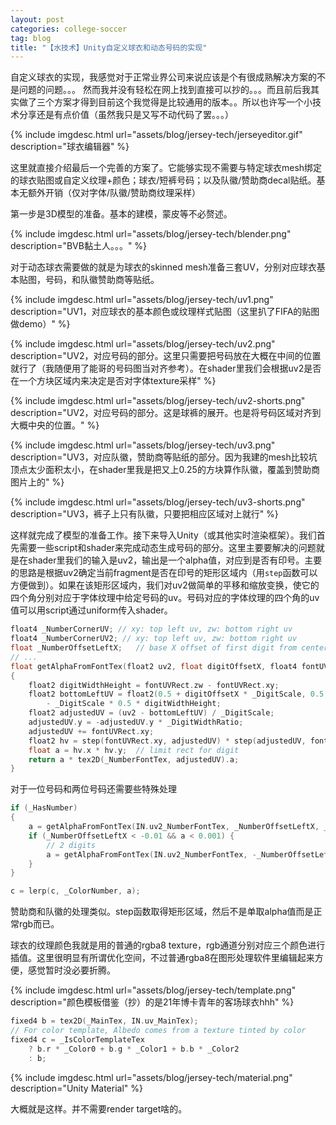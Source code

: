 ```yaml
---
layout: post
categories: college-soccer
tag: blog
title: "【水技术】Unity自定义球衣和动态号码的实现"
---
```


自定义球衣的实现，我感觉对于正常业界公司来说应该是个有很成熟解决方案的不是问题的问题。。。
然而我并没有轻松在网上找到直接可以抄的。。。而且前后我其实做了三个方案才得到目前这个我觉得是比较通用的版本。。所以也许写一个小技术分享还是有点价值（虽然我只是又写不动代码了罢。。。）


<!--more-->

{% include imgdesc.html url="assets/blog/jersey-tech/jerseyeditor.gif" description="球衣编辑器" %}

这里就直接介绍最后一个完善的方案了。它能够实现不需要与特定球衣mesh绑定的球衣贴图或自定义纹理+颜色；球衣/短裤号码；以及队徽/赞助商decal贴纸。基本无额外开销（仅对字体/队徽/赞助商纹理采样）

第一步是3D模型的准备。基本的建模，蒙皮等不必赘述。

{% include imgdesc.html url="assets/blog/jersey-tech/blender.png" description="BVB黏土人。。。" %}


对于动态球衣需要做的就是为球衣的skinned mesh准备三套UV，分别对应球衣基本贴图，号码，和队徽赞助商等贴纸。

{% include imgdesc.html url="assets/blog/jersey-tech/uv1.png" description="UV1，对应球衣的基本颜色或纹理样式贴图（这里扒了FIFA的贴图做demo）" %}


{% include imgdesc.html url="assets/blog/jersey-tech/uv2.png" description="UV2，对应号码的部分。这里只需要把号码放在大概在中间的位置就行了（我随便用了能哥的号码图当对齐参考）。在shader里我们会根据uv2是否在一个方块区域内来决定是否对字体texture采样" %}

{% include imgdesc.html url="assets/blog/jersey-tech/uv2-shorts.png" description="UV2，对应号码的部分。这是球裤的展开。也是将号码区域对齐到大概中央的位置。" %}

{% include imgdesc.html url="assets/blog/jersey-tech/uv3.png" description="UV3，对应队徽，赞助商等贴纸的部分。因为我建的mesh比较坑顶点太少面积太小，在shader里我是把又上0.25的方块算作队徽，覆盖到赞助商图片上的" %}

{% include imgdesc.html url="assets/blog/jersey-tech/uv3-shorts.png" description="UV3，裤子上只有队徽，只要把相应区域对上就行" %}

这样就完成了模型的准备工作。接下来导入Unity（或其他实时渲染框架）。我们首先需要一些script和shader来完成动态生成号码的部分。这里主要要解决的问题就是在shader里我们的输入是uv2，输出是一个alpha值，对应到是否有印号。主要的思路是根据uv2确定当前fragment是否在印号的矩形区域内（用`step`函数可以方便做到）。如果在该矩形区域内，我们对uv2做简单的平移和缩放变换，使它的四个角分别对应于字体纹理中给定号码的uv。号码对应的字体纹理的四个角的uv值可以用script通过uniform传入shader。

```c
float4 _NumberCornerUV; // xy: top left uv, zw: bottom right uv
float4 _NumberCornerUV2; // xy: top left uv, zw: bottom right uv
float _NumberOffsetLeftX;   // base X offset of first digit from center
// ...
float getAlphaFromFontTex(float2 uv2, float digitOffsetX, float4 fontUVRect)
{
    float2 digitWidthHeight = fontUVRect.zw - fontUVRect.xy;
    float2 bottomLeftUV = float2(0.5 + digitOffsetX * _DigitScale, 0.5 + _DigitOffsetY)
        - _DigitScale * 0.5 * digitWidthHeight;
    float2 adjustedUV = (uv2 - bottomLeftUV) / _DigitScale;
    adjustedUV.y = -adjustedUV.y * _DigitWidthRatio;
    adjustedUV += fontUVRect.xy;
    float2 hv = step(fontUVRect.xy, adjustedUV) * step(adjustedUV, fontUVRect.zw);
    float a = hv.x * hv.y;  // limit rect for digit
    return a * tex2D(_NumberFontTex, adjustedUV).a;
}
```

对于一位号码和两位号码还需要些特殊处理

```c
if (_HasNumber)
{
    a = getAlphaFromFontTex(IN.uv2_NumberFontTex, _NumberOffsetLeftX, _NumberCornerUV);
    if (_NumberOffsetLeftX < -0.01 && a < 0.001) {
        // 2 digits
        a = getAlphaFromFontTex(IN.uv2_NumberFontTex, -_NumberOffsetLeftX, _NumberCornerUV2);
    }
}

c = lerp(c, _ColorNumber, a);
```

赞助商和队徽的处理类似。step函数取得矩形区域，然后不是单取alpha值而是正常rgb而已。

球衣的纹理颜色我就是用的普通的rgba8 texture，rgb通道分别对应三个颜色进行插值。这里很明显有所谓优化空间，不过普通rgba8在图形处理软件里编辑起来方便，感觉暂时没必要折腾。

{% include imgdesc.html url="assets/blog/jersey-tech/template.png" description="颜色模板借鉴（抄）的是21年博卡青年的客场球衣hhh" %}

```c
fixed4 b = tex2D(_MainTex, IN.uv_MainTex);
// For color template, Albedo comes from a texture tinted by color
fixed4 c = _IsColorTemplateTex
    ? b.r * _Color0 + b.g * _Color1 + b.b * _Color2
    : b;
```

{% include imgdesc.html url="assets/blog/jersey-tech/material.png" description="Unity Material" %}

大概就是这样。并不需要render target啥的。